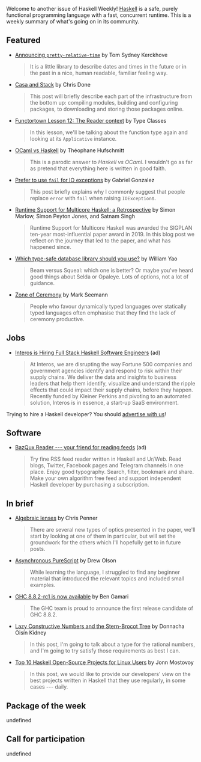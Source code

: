 Welcome to another issue of Haskell Weekly!
[Haskell](https://www.haskell.org) is a safe, purely functional programming language with a fast, concurrent runtime.
This is a weekly summary of what's going on in its community.

## Featured

- [Announcing `pretty-relative-time`](https://cs-syd.eu/posts/2019-12-14-pretty-relative-time) by Tom Sydney Kerckhove
  > It is a little library to describe dates and times in the future or in the past in a nice, human readable, familiar feeling way.

- [Casa and Stack](https://tech.fpcomplete.com/blog/casa-and-stack) by Chris Done
  > This post will briefly describe each part of the infrastructure from the bottom up: compiling modules, building and configuring packages, to downloading and storing those packages online.

- [Functortown Lesson 12: The Reader context](https://typeclasses.com/functortown/the-reader-context) by Type Classes
  > In this lesson, we'll be talking about the function type again and looking at its `Applicative` instance.

- [OCaml vs Haskell](https://blog.regnat.ovh/posts/ocaml-vs-haskell/) by Théophane Hufschmitt
  > This is a parodic answer to _Haskell vs OCaml_. I wouldn't go as far as pretend that everything here is written in good faith.

- [Prefer to use `fail` for IO exceptions](http://www.haskellforall.com/2019/12/prefer-to-use-fail-for-io-exceptions.html) by Gabriel Gonzalez
  > This post briefly explains why I commonly suggest that people replace `error` with `fail` when raising `IOException`s.

- [Runtime Support for Multicore Haskell: a Retrospective](https://blog.sigplan.org/2019/12/16/runtime-support-for-multicore-haskell-a-retrospective/) by Simon Marlow, Simon Peyton Jones, and Satnam Singh
  > Runtime Support for Multicore Haskell was awarded the SIGPLAN ten-year most-influential paper award in 2019. In this blog post we reflect on the journey that led to the paper, and what has happened since.

- [Which type-safe database library should you use?](https://williamyaoh.com/posts/2019-12-14-typesafe-db-libraries.html) by William Yao
  > Beam versus Squeal: which one is better? Or maybe you've heard good things about Selda or Opaleye. Lots of options, not a lot of guidance.

- [Zone of Ceremony](https://blog.ploeh.dk/2019/12/16/zone-of-ceremony/) by Mark Seemann
  > People who favour dynamically typed languages over statically typed languages often emphasise that they find the lack of ceremony productive.

## Jobs

- [Interos is Hiring Full Stack Haskell Software Engineers](https://www.interos.ai/careers/#haskell-software-engineer-ii) (ad)
  > At Interos, we are disrupting the way Fortune 500 companies and government agencies identify and respond to risk within their supply chains. We deliver the data and insights to business leaders that help them identify, visualize and understand the ripple effects that could impact their supply chains, before they happen. Recently funded by Kleiner Perkins and pivoting to an automated solution, Interos is in essence, a start-up SaaS environment.

Trying to hire a Haskell developer?
You should [advertise with us](https://haskellweekly.news/advertising.html)!

## Software

- [BazQux Reader --- your friend for reading feeds](https://bazqux.com/r/hwn_dec19) (ad)
  > Try fine RSS feed reader written in Haskell and Ur/Web. Read blogs, Twitter, Facebook pages and Telegram channels in one place. Enjoy good typography. Search, filter, bookmark and share. Make your own algorithm free feed and support independent Haskell developer by purchasing a subscription.

## In brief

- [Algebraic lenses](https://chrispenner.ca/posts/algebraic) by Chris Penner
  > There are several new types of optics presented in the paper, we'll start by looking at one of them in particular, but will set the groundwork for the others which I'll hopefully get to in future posts.

- [Asynchronous PureScript](https://blog.drewolson.org/asynchronous-purescript) by Drew Olson
  > While learning the language, I struggled to find any beginner material that introduced the relevant topics and included small examples.

- [GHC 8.8.2-rc1 is now available](https://discourse.haskell.org/t/ghc-8-8-2-rc1-is-now-available/1007?u=taylorfausak) by Ben Gamari
  > The GHC team is proud to announce the first release candidate of GHC 8.8.2.

- [Lazy Constructive Numbers and the Stern-Brocot Tree](https://doisinkidney.com/posts/2019-12-14-stern-brocot.html) by Donnacha Oisín Kidney
  > In this post, I'm going to talk about a type for the rational numbers, and I'm going to try satisfy those requirements as best I can.

- [Top 10 Haskell Open-Source Projects for Linux Users](https://serokell.io/blog/top-haskell-open-source-projects-for-linux) by Jonn Mostovoy
  > In this post, we would like to provide our developers' view on the best projects written in Haskell that they use regularly, in some cases --- daily.

## Package of the week

undefined

## Call for participation

undefined
